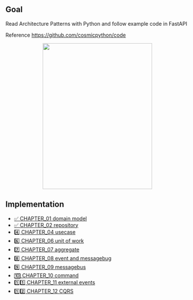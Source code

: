 ## Goal

Read Architecture Patterns with Python and follow example code in FastAPI

Reference https://github.com/cosmicpython/code

<p align="center">
  <img src = "https://user-images.githubusercontent.com/49309322/208917009-9ba279ac-080e-45d7-8345-60f254995cf2.png" width="300px" height="400px">
</p>

## Implementation

- [✅ CHAPTER_01 domain model](https://github.com/sawaca96/architecture-patterns-with-python/commit/fb604a0bc25b70a98e16dc4185eb8c9eb96ceb3d)
- [✅ CHAPTER_02 repository](https://github.com/sawaca96/architecture-patterns-with-python/commit/fb604a0bc25b70a98e16dc4185eb8c9eb96ceb3d)
- [4️⃣ CHAPTER_04 usecase](https://github.com/sawaca96/architecture-patterns-with-python/pull/1)
- [6️⃣ CHAPTER_06 unit of work](https://github.com/sawaca96/architecture-patterns-with-python/pull/2#pullrequestreview-1265028411)
- [7️⃣ CHAPTER_07 aggregate](https://github.com/sawaca96/architecture-patterns-with-python/pull/3)
- [8️⃣ CHAPTER_08 event and messagebug](https://github.com/sawaca96/architecture-patterns-with-python/pull/4)
- [9️⃣ CHAPTER_09 messagebus](https://github.com/sawaca96/architecture-patterns-with-python/pull/5)
- [🔟 CHAPTER_10 command](https://github.com/sawaca96/architecture-patterns-with-python/pull/6)
- [1️⃣1️⃣ CHAPTER_11 external events](https://github.com/sawaca96/architecture-patterns-with-python/pull/7)
- [1️⃣2️⃣ CHAPTER_12 CQRS](https://github.com/sawaca96/architecture-patterns-with-python/pull/8)
